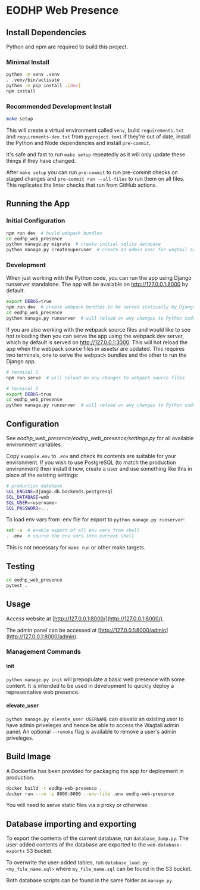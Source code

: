 # EODHP Web Presence

## Install Dependencies

Python and npm are required to build this project.

### Minimal Install

```bash
python -m venv .venv
. .venv/bin/activate
python -m pip install .[dev]
npm install
```

### Recommended Development Install

```bash
make setup
```

This will create a virtual environment called `venv`, build `requirements.txt` and `requirements-dev.txt` from `pyproject.toml` if they're out of date, install the Python and Node dependencies and install `pre-commit`.

It's safe and fast to run `make setup` repeatedly as it will only update these things if they have changed.

After `make setup` you can run `pre-commit` to run pre-commit checks on staged changes and `pre-commit run --all-files` to run them on all files. This replicates the linter checks that run from GitHub actions.

## Running the App

### Initial Configuration

```bash
npm run dev  # build webpack bundles
cd eodhp_web_presence
python manage.py migrate  # create initial sqlite database
python manage.py createsuperuser  # create an admin user for wagtail admin backend
```

### Development

When just working with the Python code, you can run the app using Django runserver standalone. The app will be available on http://127.0.0.1:8000 by default.

```bash
export DEBUG=true
npm run dev  # create webpack bundles to be served statically by Django
cd eodhp_web_presence
python manage.py runserver  # will reload on any changes to Python code
```

If you are also working with the webpack source files and would like to see hot reloading then you can serve the app using the webpack dev server, which by default is served on http://127.0.0.1:3000. This will hot reload the app when the webpack source files in assets/ are updated. This requires two terminals, one to serve the webpack bundles and the other to run the Django app.

```bash
# terminal 1
npm run serve  # will reload on any changes to webpack source files
```

```bash
# terminal 2
export DEBUG=true
cd eodhp_web_presence
python manage.py runserver  # will reload on any changes to Python code
```

## Configuration

See _eodhp_web_presence/eodhp_web_presence/settings.py_ for all available environment variables.

Copy `example.env` to `.env` and check its contents are suitable for your environment. If you wish to use PostgreSQL (to match the production environment) then install it now, create a user and use something like this in place of the existing settings:

```bash
# production database
SQL_ENGINE=django.db.backends.postgresql
SQL_DATABASE=web
SQL_USER=<username>
SQL_PASSWORD=...
```

To load env vars from .env file for export to `python manage.py runserver`:

```bash
set -a  # enable export of all env vars from shell
. .env  # source the env vars into current shell
```

This is not necessary for `make run` or other make targets.

## Testing

```bash
cd eodhp_web_presence
pytest .
```

## Usage

Access website at [http://127.0.0.1:8000/](http://127.0.0.1:8000/).

The admin panel can be accessed at [http://127.0.0.1:8000/admin](http://127.0.0.1:8000/admin).

### Management Commands

#### init

`python manage.py init` will prepopulate a basic web presence with some content. It is intended to be used in development to quickly deploy a representative web presence.

#### elevate_user

`python manage.py elevate_user USERNAME` can elevate an existing user to have admin priveleges and hence be able to access the Wagtail admin panel. An optional `--revoke` flag is available to remove a user's admin priveleges.

## Build Image

A Dockerfile has been provided for packaging the app for deployment in production.

```bash
docker build -t eodhp-web-presence .
docker run --rm -p 8000:8000 --env-file .env eodhp-web-presence
```

You will need to serve static files via a proxy or otherwise.

## Database importing and exporting

To export the contents of the current database, run `database_dump.py`. The user-added contents of the database are exported to the `web-database-exports` S3 bucket.

To overwrite the user-added tables, run `database_load.py <my_file_name.sql>` where `my_file_name.sql` can be found in the S3 bucket.

Both database scripts can be found in the same folder as `manage.py`.
